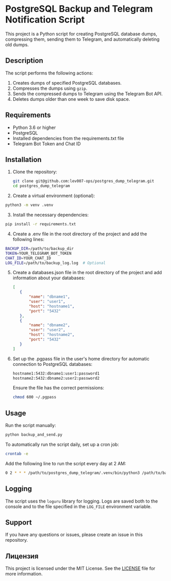 # PostgreSQL Backup and Telegram Notification Script

This project is a Python script for creating PostgreSQL database dumps, compressing them, sending them to Telegram, and automatically deleting old dumps.

## Description

The script performs the following actions:

1. Creates dumps of specified PostgreSQL databases.
2. Compresses the dumps using `gzip`.
3. Sends the compressed dumps to Telegram using the Telegram Bot API.
4. Deletes dumps older than one week to save disk space.

## Requirements

- Python 3.6 or higher
- PostgreSQL
- Installed dependencies from the requirements.txt file
- Telegram Bot Token and Chat ID

## Installation

1. Clone the repository:

   ```bash
   git clone git@github.com:lev007-ops/postgres_dump_telegram.git
   cd postgres_dump_telegram
   ```

2. Create a virtual environment (optional):

```bash
python3 -m venv .venv
```

3. Install the necessary dependencies:

```bash
pip install -r requirements.txt
```

4. Create a .env file in the root directory of the project and add the following lines:

```bash
BACKUP_DIR=/path/to/backup_dir
TOKEN=YOUR_TELEGRAM_BOT_TOKEN
CHAT_ID=YOUR_CHAT_ID
LOG_FILE=/path/to/backup_log.log  # Optional
```

5. Create a databases.json file in the root directory of the project and add information about your databases:

    ```json
    [
       {
           "name": "dbname1",
           "user": "user1",
           "host": "hostname1",
           "port": "5432"
       },
       {
           "name": "dbname2",
           "user": "user2",
           "host": "hostname2",
           "port": "5432"
       }
   ]
   ```

1. Set up the .pgpass file in the user's home directory for automatic connection to PostgreSQL databases:

    ```bash
    hostname1:5432:dbname1:user1:password1
    hostname2:5432:dbname2:user2:password2
    ```

    Ensure the file has the correct permissions:

    ```bash
    chmod 600 ~/.pgpass
    ```

## Usage

Run the script manually:

```bash
python backup_and_send.py
```

To automatically run the script daily, set up a cron job:

```bash
crontab -e
```

Add the following line to run the script every day at 2 AM:

```bash
0 2 * * * /path/to/postgres_dump_telegram/.venv/bin/python3 /path/to/backup_and_send.py
```

## Logging

The script uses the `loguru` library for logging. Logs are saved both to the console and to the file specified in the `LOG_FILE` environment variable.

## Support

If you have any questions or issues, please create an issue in this repository.

## Лицензия

This project is licensed under the MIT License. See the [LICENSE](LICENSE) file for more information.
